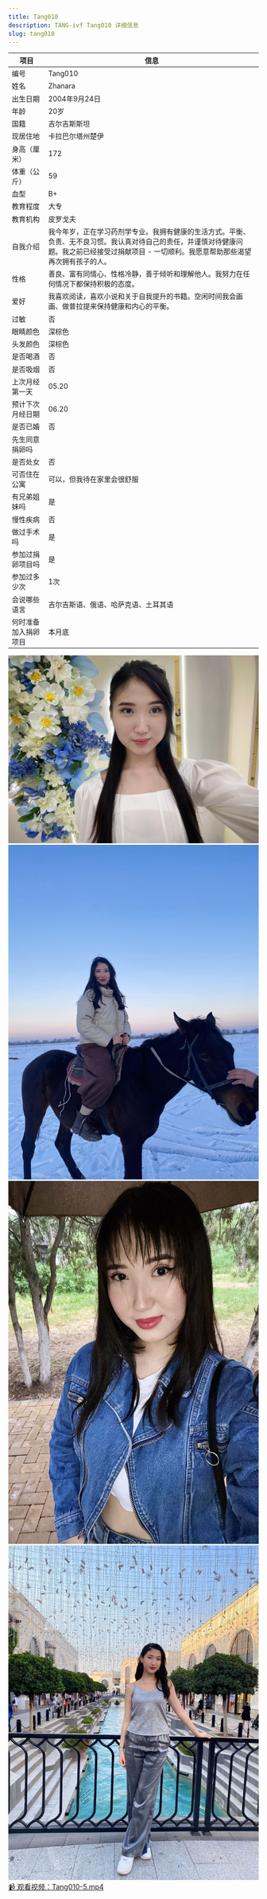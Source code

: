 ```yaml
---
title: Tang010
description: TANG-ivf Tang010 详细信息
slug: tang010
---
```


| 项目           | 信息                                                         |
| -------------- | ------------------------------------------------------------ |
| 编号           | Tang010                                                      |
| 姓名           | Zhanara                                                      |
| 出生日期       | 2004年9月24日                                                |
| 年龄           | 20岁                                                         |
| 国籍           | 吉尔吉斯斯坦                                                  |
| 现居住地       | 卡拉巴尔塔州楚伊                                             |
| 身高（厘米）   | 172                                                          |
| 体重（公斤）   | 59                                                           |
| 血型           | B+                                                           |
| 教育程度       | 大专                                                         |
| 教育机构       | 皮罗戈夫                                                     |
| 自我介绍       | 我今年岁，正在学习药剂学专业。我拥有健康的生活方式。平衡、负责、无不良习惯。我认真对待自己的责任，并谨慎对待健康问题。我之前已经接受过捐献项目 - 一切顺利。我愿意帮助那些渴望再次拥有孩子的人。 |
| 性格           | 善良、富有同情心、性格冷静，善于倾听和理解他人。我努力在任何情况下都保持积极的态度。 |
| 爱好           | 我喜欢阅读，喜欢小说和关于自我提升的书籍。空闲时间我会画画、做普拉提来保持健康和内心的平衡。 |
| 过敏           | 否                                                           |
| 眼睛颜色       | 深棕色                                                       |
| 头发颜色       | 深棕色                                                       |
| 是否喝酒       | 否                                                           |
| 是否吸烟       | 否                                                           |
| 上次月经第一天 | 05.20                                                        |
| 预计下次月经日期 | 06.20                                                       |
| 是否已婚       | 否                                                           |
| 先生同意捐卵吗 |                                                              |
| 是否处女       | 否                                                           |
| 可否住在公寓   | 可以，但我待在家里会很舒服                                   |
| 有兄弟姐妹吗   | 是                                                           |
| 慢性疾病       | 否                                                           |
| 做过手术吗     | 是                                                           |
| 参加过捐卵项目吗 | 是                                                          |
| 参加过多少次   | 1次                                                          |
| 会说哪些语言   | 吉尔吉斯语、俄语、哈萨克语、土耳其语                         |
| 何时准备加入捐卵项目 | 本月底                                                  |

![](media/Tang010-1.jpg)
![](media/Tang010-2.jpg)
![](media/Tang010-3.jpg)
![](media/Tang010-4.jpg)
[📹 观看视频：Tang010-5.mp4](/Tang010-5.mp4)
